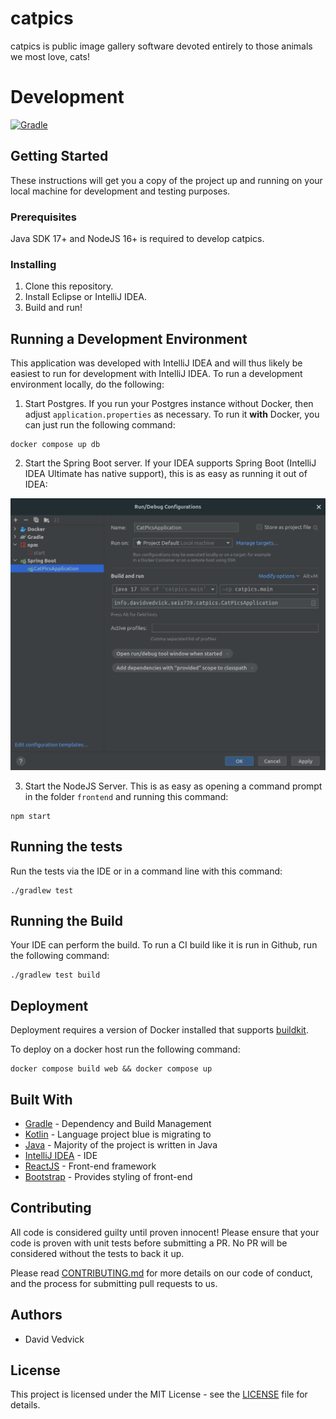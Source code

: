 # catpics

catpics is public image gallery software devoted entirely to those animals we most love, cats! 

# Development

[![Gradle](https://github.com/davidvedvick/picture-categorizer/actions/workflows/gradle.yml/badge.svg)](https://github.com/davidvedvick/picture-categorizer/actions/workflows/gradle.yml)

## Getting Started

These instructions will get you a copy of the project up and running on your local machine for development
and testing purposes.

### Prerequisites

Java SDK 17+ and NodeJS 16+ is required to develop catpics.

### Installing

1. Clone this repository.
2. Install Eclipse or IntelliJ IDEA.
3. Build and run!

## Running a Development Environment

This application was developed with IntelliJ IDEA and will thus likely be easiest to run
for development with IntelliJ IDEA. To run a development environment locally, do the following:

1. Start Postgres. If you run your Postgres instance without Docker, then adjust `application.properties` as necessary.
To run it **with** Docker, you can just run the following command:

```shell
docker compose up db
```

2. Start the Spring Boot server. If your IDEA supports Spring Boot (IntelliJ IDEA Ultimate has native support), this is
as easy as running it out of IDEA:

![Spring Boot](./running-spring-boot.png)

3. Start the NodeJS Server. This is as easy as opening a command prompt in the folder `frontend` and running this command:

```shell
npm start
```

## Running the tests

Run the tests via the IDE or in a command line with this command:

```shell
./gradlew test
```

## Running the Build

Your IDE can perform the build. To run a CI build like it is run in Github, run the following command:

```shell script
./gradlew test build
```

## Deployment

Deployment requires a version of Docker installed that supports [buildkit](https://docs.docker.com/build/buildkit/).

To deploy on a docker host run the following command:

```shell
docker compose build web && docker compose up
```

## Built With

- [Gradle](https://gradle.org/) - Dependency and Build Management
- [Kotlin](https://kotlinlang.org/) - Language project blue is migrating to
- [Java](https://www.java.com/en/) - Majority of the project is written in Java
- [IntelliJ IDEA](https://www.jetbrains.com/idea/) - IDE
- [ReactJS](https://reactjs.org) - Front-end framework
- [Bootstrap](https://getbootstrap.com) - Provides styling of front-end

## Contributing

All code is considered guilty until proven innocent! Please ensure that your code is proven with unit
tests before submitting a PR. No PR will be considered without the tests to back it up.

Please read [CONTRIBUTING.md](CONTRIBUTING.md) for more details on our code of conduct, and the
process for submitting pull requests to us.

## Authors

- David Vedvick

## License

This project is licensed under the MIT License - see the [LICENSE](LICENSE)
file for details.
